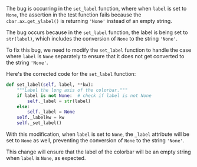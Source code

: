 The bug is occurring in the `set_label` function, where when `label` is set to `None`, the assertion in the test function fails because the `cbar.ax.get_ylabel()` is returning `'None'` instead of an empty string.

The bug occurs because in the `set_label` function, the label is being set to `str(label)`, which includes the conversion of `None` to the string `'None'`.

To fix this bug, we need to modify the `set_label` function to handle the case where `label` is `None` separately to ensure that it does not get converted to the string `'None'`.

Here's the corrected code for the `set_label` function:

```python
def set_label(self, label, **kw):
    """Label the long axis of the colorbar."""
    if label is not None:  # check if label is not None
        self._label = str(label)
    else:
        self._label = None
    self._labelkw = kw
    self._set_label()
```

With this modification, when `label` is set to `None`, the `_label` attribute will be set to `None` as well, preventing the conversion of `None` to the string `'None'`.

This change will ensure that the label of the colorbar will be an empty string when `label` is `None`, as expected.